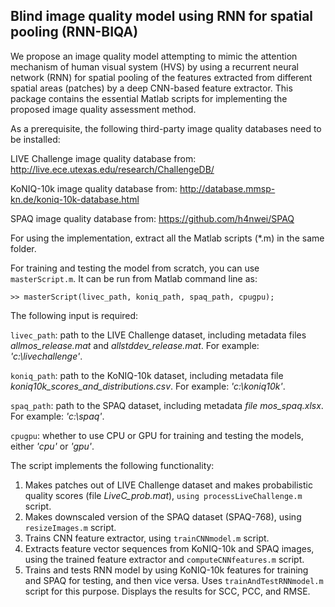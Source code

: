 ## Blind image quality model using RNN for spatial pooling (RNN-BIQA)

We propose an image quality model attempting to mimic the attention mechanism of human visual system (HVS) by using a recurrent neural network (RNN) for spatial pooling of the features extracted from different spatial areas (patches) by a deep CNN-based feature extractor. This package contains the essential Matlab scripts for implementing the proposed image quality assessment method.

As a prerequisite, the following third-party image quality databases need to be installed:

LIVE Challenge image quality database from: http://live.ece.utexas.edu/research/ChallengeDB/

KoNIQ-10k image quality database from: http://database.mmsp-kn.de/koniq-10k-database.html

SPAQ image quality database from: https://github.com/h4nwei/SPAQ

For using the implementation, extract all the Matlab scripts (*.m) in the same folder.

For training and testing the model from scratch, you can use `masterScript.m`. It can be run from 
Matlab command line as:

```
>> masterScript(livec_path, koniq_path, spaq_path, cpugpu);
```

The following input is required:

`livec_path`: path to the LIVE Challenge dataset, including metadata files _allmos_release.mat_ and 
_allstddev_release.mat_. For example: _'c:\\livechallenge'_.

`koniq_path`: path to the KoNIQ-10k dataset, including metadata file 
_koniq10k_scores_and_distributions.csv_. For example: _'c:\\koniq10k'_.

`spaq_path`: path to the SPAQ dataset, including metadata _file mos_spaq.xlsx_. For example: 
_'c:\\spaq'_.

`cpugpu`: whether to use CPU or GPU for training and testing the models, either _'cpu'_ or _'gpu'_.

The script implements the following functionality:

1) Makes patches out of LIVE Challenge dataset and makes probabilistic quality scores (file 
_LiveC_prob.mat_), `using processLiveChallenge.m` script.
2) Makes downscaled version of the SPAQ dataset (SPAQ-768), using `resizeImages.m` script.
3) Trains CNN feature extractor, using `trainCNNmodel.m` script.
4) Extracts feature vector sequences from KoNIQ-10k and SPAQ images, using the trained
feature extractor and `computeCNNfeatures.m` script.
5) Trains and tests RNN model by using KoNIQ-10k features for training and SPAQ for testing,
and then vice versa. Uses `trainAndTestRNNmodel.m` script for this purpose. Displays the results
for SCC, PCC, and RMSE.
